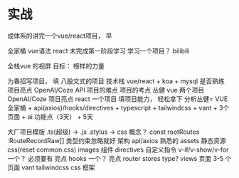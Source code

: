 # 实战
成体系的讲完一个vue/react项目， 早

全家桶
vue语法
react 未完成第一阶段学习
学习一个项目？ bilibili

全栈vue 的视屏
目标： 榜样的力量

为春招写项目， 填
八股文式的项目
技术栈 vue/react + koa + mysql 是否熟练
项目亮点 OpenAI/Coze API
项目的难点
项目的考点
丛健
vue 两个项目 OpenAI/Coze 项目亮点
react 一个项目
填项目能力， 轻松拿下 分析丛健= VUE 全家桶 + api(axios)/hooks/directives + typescript + tailwindcss + vant + 3个页面 + ai 功能点（3天） + 5天

大厂项目模版 .ts(超级) -> .js .stylus -> css 概念？
const rootRoutes :RouteRecordRaw[] 类型约束忽略就好
架构
api/axios 熟悉的
assets 静态资源 css(reset common.css) images
组件
directives 自定义指令 v-if/v-show/v-for 一个？ 必须要有 亮点
hooks 一个？ 亮点
router
stores
type?
views 页面 3-5 个页面 vant tailwindcss css 框架
